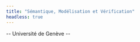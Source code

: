```yaml
---
title: "Sémantique, Modélisation et Vérification"
headless: true
---
```


-- Université de Genève --